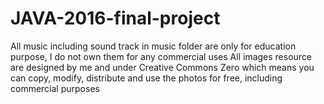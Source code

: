 # JAVA-2016-final-project

All music including sound track in music folder are only for education purpose, I do not own them for any commercial uses
All images resource are designed by me and under Creative Commons Zero which means you can copy, modify, distribute and use the photos for free, including commercial purposes
